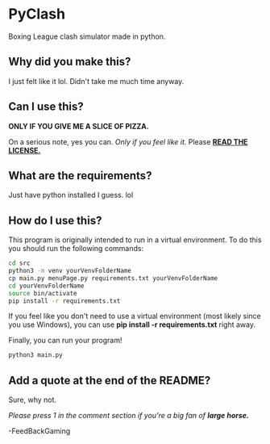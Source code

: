 # PyClash
Boxing League clash simulator made in python.

## Why did you make this?
I just felt like it lol. Didn't take me much time anyway.

## Can I use this?
__ONLY IF YOU GIVE ME A SLICE OF PIZZA.__

On a serious note, yes you can. _Only if you feel like it._
Please [__READ THE LICENSE.__](LICENSE)

## What are the requirements?
Just have python installed I guess. lol

## How do I use this?
This program is originally intended to run in a virtual environment. To do this
you should run the following commands:

``` bash
cd src
python3 -m venv yourVenvFolderName
cp main.py menuPage.py requirements.txt yourVenvFolderName
cd yourVenvFolderName
source bin/activate
pip install -r requirements.txt
```

If you feel like you don't need to use a virtual environment (most likely since you
use Windows), you can use __pip install -r requirements.txt__ right away.

Finally, you can run your program!

``` bash
python3 main.py
```

## Add a quote at the end of the README?
Sure, why not.

_Please press 1 in the comment section if you're a big fan of_ ***large horse.***

   -FeedBackGaming
